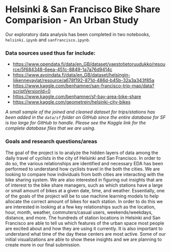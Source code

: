 # Helsinki & San Francisco Bike Share Comparision - An Urban Study

Our exploratory data analysis has been completed in two notebooks, `helsinki.ipynb` and `sanfrancisco.ipynb`.

### Data sources used thus far include:

- https://www.opendata.fi/data/en_GB/dataset/vaestotietoruudukko/resource/5f684348-6eea-451c-8849-1a7a76d9414c
- https://www.avoindata.fi/data/en_GB/dataset/helsingin-liikennevaylat/resource/a678f192-871d-486d-b45b-32a3a343f85a
- https://www.kaggle.com/benhamner/san-francisco-trip-map/data?scriptVersionId=0
- https://www.kaggle.com/benhamner/sf-bay-area-bike-share
- https://www.kaggle.com/geometrein/helsinki-city-bikes

_A small sample of the joined and cleaned dataset for trips/stations has been added in the `data/sf` folder on GitHub since the entire database for SF is too large for GitHub to handle. Please see the Kaggle link for the complete database files that we are using._

### Goals and research questions/areas

The goal of the project is to analyze the hidden layers of data among the daily travel of cyclists in the city of Helsinki and San Francisco. In order to do so, the various relationships are identified and necessary EDA has been performed to understand how cyclists travel in the both the cities. We are looking to compare how individuals from both cities are interacting with the bike sharing system. We are also interested in figuring out insights that are of interest to the bike share managers, such as which stations have a large or small amount of bikes at a given date, time, and weather. Essentially, one of the goals of the project will be to use machine learning models to help allocate the correct amount of bikes for each station. In order to do this we are interested in looking at a few key relationships such as the location, hour, month, weather, commuters/casual users, weekends/weekdays, distance, and more. The hundreds of station locations in Helsinki and San Francisco are able to tell us which features of the urban space most people are excited about and how they are using it currently. It is also important to understand what time of the day these centers are most active. Some of our initial visualizations are able to show these insights and we are planning to create more in our final submission.
